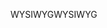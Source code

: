<span data-ttu-id="92d90-101">WYSIWYG</span><span class="sxs-lookup"><span data-stu-id="92d90-101">WYSIWYG</span></span>